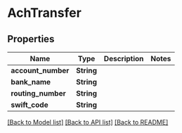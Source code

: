 # AchTransfer

## Properties

Name | Type | Description | Notes
------------ | ------------- | ------------- | -------------
**account_number** | **String** |  | 
**bank_name** | **String** |  | 
**routing_number** | **String** |  | 
**swift_code** | **String** |  | 

[[Back to Model list]](../README.md#documentation-for-models) [[Back to API list]](../README.md#documentation-for-api-endpoints) [[Back to README]](../README.md)



